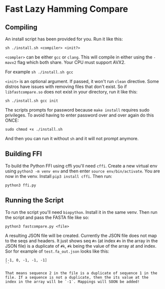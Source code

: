 # Fast Lazy Hamming Compare

## Compiling

An install script has been provided for you. 
Run it like this:

```
sh ./install.sh <compiler> <init?>
```

`<compler>` can be either `gcc` or `clang`. This will compile in either using the `-mavx2` flag which both share. Your CPU must support AVX2.

For example `sh ./install.sh gcc`

`<init>` is an optional argument. If passed, it won't run `clean` directive. Some distros have issues with removing files that don't exist. So if `libfastcompare.so` does not exist in your directory, run it like this:

```
sh ./install.sh gcc init
```

The scripts prompts for password because `make install` requires sudo privileges. To avoid having to enter password over and over again do this ONCE:

```
sudo chmod +x ./install.sh
```

And then you can run it without `sh` and it will not prompt anymore.

## Building FFI

To build the Python FFI using cffi you'll need `cffi`. Create a new virtual env using `python3 -m venv env` and then enter `source env/bin/activate`. You are now in the venv. Install `pip3 install cffi`. Then run:

`python3 ffi.py`

## Running the Script

To run the script you'll need `biopython`. Install it in the same venv. Then run the script and pass the FASTA file like so:

```
python3 fastcompare.py <file>
```

A resulting JSON file will be created. Currently the JSON file does not map to the seqs and headers. It just shows seq `#n` (at index `#n` in the array in the JSON file) is a duplicate of `#k`, `#k` being the value of the array at and index. Sor for example of `test.fa_out.json` looks like this:

```
[-1, 0, -1, -1, -1]
``

That means sequence 2 in the file is a duplicate of sequence 1 in the file. If a sequence is not a duplicate, then the its value at the index in the array will be `-1`. Mappings will SOON be added!